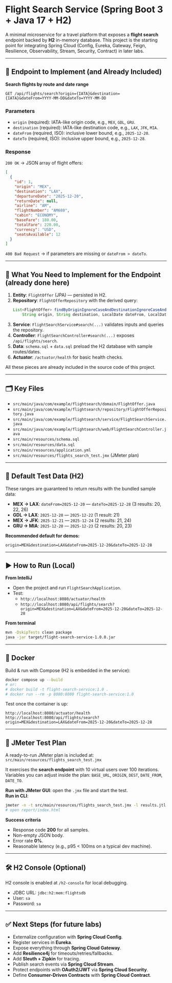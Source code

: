 # Flight Search Service (Spring Boot 3 + Java 17 + H2)

A minimal microservice for a travel platform that exposes a **flight search** endpoint backed by **H2** in-memory database.
This project is the starting point for integrating Spring Cloud (Config, Eureka, Gateway, Feign, Resilience, Observability, Stream, Security, Contract) in later labs.

---

## 📌 Endpoint to Implement (and Already Included)

**Search flights by route and date range**  
```
GET /api/flights/search?origin={IATA}&destination={IATA}&dateFrom=YYYY-MM-DD&dateTo=YYYY-MM-DD
```

### Parameters
- `origin` (required): IATA-like origin code, e.g., `MEX`, `GDL`, `GRU`.
- `destination` (required): IATA-like destination code, e.g., `LAX`, `JFK`, `MIA`.
- `dateFrom` (required, ISO): inclusive lower bound, e.g., `2025-12-20`.
- `dateTo` (required, ISO): inclusive upper bound, e.g., `2025-12-28`.

### Response
`200 OK` → JSON array of flight offers:
```json
[
  {
    "id": 1,
    "origin": "MEX",
    "destination": "LAX",
    "departureDate": "2025-12-20",
    "returnDate": null,
    "airline": "AM",
    "flightNumber": "AM680",
    "cabin": "ECONOMY",
    "baseFare": 180.00,
    "totalFare": 220.00,
    "currency": "USD",
    "seatsAvailable": 12
  }
]
```

`400 Bad Request` → if parameters are missing or `dateFrom > dateTo`.

---

## 🧩 What You Need to Implement for the Endpoint (already done here)

1) **Entity**: `FlightOffer` (JPA) — persisted in H2.  
2) **Repository**: `FlightOfferRepository` with the derived query:  
   ```java
   List<FlightOffer> findByOriginIgnoreCaseAndDestinationIgnoreCaseAndDepartureDateBetween(
       String origin, String destination, LocalDate dateFrom, LocalDate dateTo);
   ```
3) **Service**: `FlightSearchService#search(...)` validates inputs and queries the repository.  
4) **Controller**: `FlightSearchController#search(...)` exposes `/api/flights/search`.  
5) **Data**: `schema.sql` + `data.sql` preload the H2 database with sample routes/dates.  
6) **Actuator**: `/actuator/health` for basic health checks.  

All these pieces are already included in the source code of this project.

---

## 🗂️ Key Files

- `src/main/java/com/example/flightsearch/domain/FlightOffer.java`  
- `src/main/java/com/example/flightsearch/repository/FlightOfferRepository.java`  
- `src/main/java/com/example/flightsearch/service/FlightSearchService.java`  
- `src/main/java/com/example/flightsearch/web/FlightSearchController.java`  
- `src/main/resources/schema.sql`  
- `src/main/resources/data.sql`  
- `src/main/resources/application.yml`  
- `src/main/resources/flights_search_test.jmx` (JMeter plan)

---

## 📅 Default Test Data (H2)

These ranges are guaranteed to return results with the bundled sample data:

- **MEX → LAX**: `dateFrom=2025-12-20` — `dateTo=2025-12-28` (3 results: 20, 22, 26)  
- **GDL → LAX**: `2025-12-20` — `2025-12-22` (1 result: 21)  
- **MEX → JFK**: `2025-12-21` — `2025-12-24` (2 results: 21, 24)  
- **GRU → MIA**: `2025-12-20` — `2025-12-23` (2 results: 20, 23)

**Recommended default for demos:**  
```
origin=MEX&destination=LAX&dateFrom=2025-12-20&dateTo=2025-12-28
```

---

## ▶️ How to Run (Local)

**From IntelliJ**  
- Open the project and run `FlightSearchApplication`.  
- Test:  
  - `http://localhost:8080/actuator/health`  
  - `http://localhost:8080/api/flights/search?origin=MEX&destination=LAX&dateFrom=2025-12-20&dateTo=2025-12-28`

**From terminal**  
```bash
mvn -DskipTests clean package
java -jar target/flight-search-service-1.0.0.jar
```

---

## 🐳 Docker

Build & run with Compose (H2 is embedded in the service):
```bash
docker compose up --build
# or:
# docker build -t flight-search-service:1.0 .
# docker run --rm -p 8080:8080 flight-search-service:1.0
```

Test once the container is up:
```
http://localhost:8080/actuator/health
http://localhost:8080/api/flights/search?origin=MEX&destination=LAX&dateFrom=2025-12-20&dateTo=2025-12-28
```

---

## 🔬 JMeter Test Plan

A ready-to-run JMeter plan is included at:  
`src/main/resources/flights_search_test.jmx`

It exercises the **search endpoint** with 10 virtual users over 100 iterations.  
Variables you can adjust inside the plan: `BASE_URL`, `ORIGIN`, `DEST`, `DATE_FROM`, `DATE_TO`.

**Run with JMeter GUI**: open the `.jmx` file and start the test.  
**Run in CLI**:
```bash
jmeter -n -t src/main/resources/flights_search_test.jmx -l results.jtl -e -o report
# open report/index.html
```

**Success criteria**  
- Response code **200** for all samples.  
- Non-empty JSON body.  
- Error rate **0%**.  
- Reasonable latency (e.g., p95 &lt; 100ms on a typical dev machine).

---

## 🛠️ H2 Console (Optional)

H2 console is enabled at `/h2-console` for local debugging.  
- JDBC URL: `jdbc:h2:mem:flightsdb`  
- User: `sa`  
- Password: `sa`

---

## ✅ Next Steps (for future labs)

- Externalize configuration with **Spring Cloud Config**.  
- Register services in **Eureka**.  
- Expose everything through **Spring Cloud Gateway**.  
- Add **Resilience4j** for timeouts/retries/fallbacks.  
- Add **Sleuth + Zipkin** for tracing.  
- Publish search events via **Spring Cloud Stream**.  
- Protect endpoints with **OAuth2/JWT** via **Spring Cloud Security**.  
- Define **Consumer-Driven Contracts** with **Spring Cloud Contract**.
